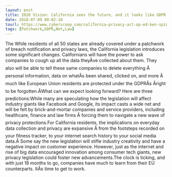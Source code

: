 ```yaml
---
layout: post
title: 2020 Vision: California sees the future, and it looks like GDPR
date: 2018-07-09 00:02:10
tourl: https://www.cyberscoop.com/california-privacy-act-op-ed-ken-spinner/?category_news=technology
tags: [Patchwork,GDPR,Net,Law]
---
```

The While residents of all 50 states are already covered under a patchwork of breach notification and privacy laws, the California legislation introduces some significant changes. Californians will have the power to ask companies to cough up all the data theyÂve collected about them. They also will be able to tell these same companies to delete everything Â personal information, data on whatÂs been shared, clicked on, and more Â much like European Union residents are protected under the GDPRÂs Âright to be forgotten.ÂWhat can we expect looking forward? Here are three predictions:While many are speculating how the legislation will affect industry giants like Facebook and Google, its impact casts a wide net and will be felt by brick-and-mortar companies and service providers, including healthcare, finance and law firms Â forcing them to navigate a new wave of privacy protections.For California residents, the implications on everyday data collection and privacy are expansive Â from the footsteps recorded on your fitness tracker, to your internet search history to your social media data.Â Some say the new legislation will stifle industry creativity and have a negative impact on customer experience. However, just as the internet and rise of big data encouraged innovation among consumer tech giants, new privacy legislation could foster new advancements.The clock is ticking, and with just 18 months to go, companies have much to learn from their EU counterparts. ItÂs time to get to work.